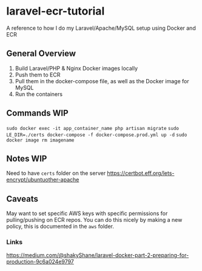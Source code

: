 # laravel-ecr-tutorial
A reference to how I do my Laravel/Apache/MySQL setup using Docker and ECR


## General Overview

1. Build Laravel/PHP & Nginx Docker images locally
2. Push them to ECR
3. Pull them in the docker-compose file, as well as the Docker image for MySQL
4. Run the containers


## Commands WIP
`sudo docker exec -it app_container_name php artisan migrate`
`sudo LE_DIR=./certs docker-compose -f docker-compose.prod.yml up -d`
`sudo docker image rm imagename`

## Notes WIP

Need to have `certs` folder on the server
https://certbot.eff.org/lets-encrypt/ubuntuother-apache

## Caveats
May want to set specific AWS keys with specific permissions for pulling/pushing on ECR repos.
You can do this nicely by making a new policy, this is documented in the `aws` folder.

### Links
https://medium.com/@shakyShane/laravel-docker-part-2-preparing-for-production-9c6a024e9797
